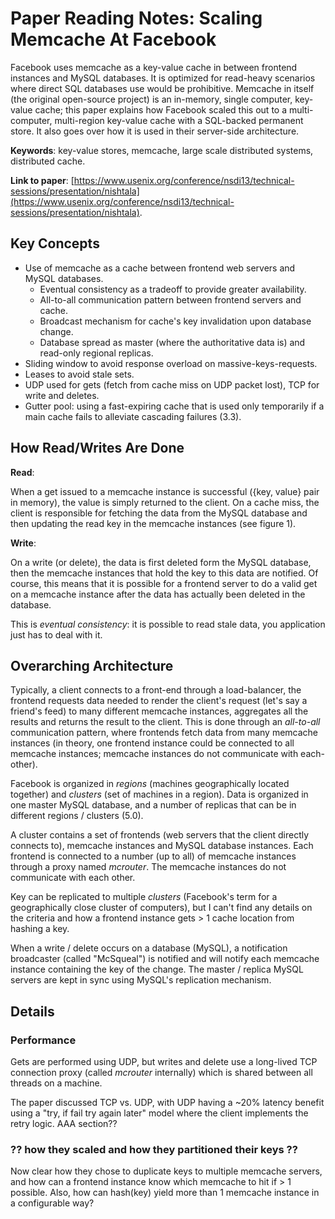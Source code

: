 
# Paper Reading Notes: Scaling Memcache At Facebook

Facebook uses memcache as a key-value cache in between frontend instances and MySQL databases. It is optimized for read-heavy scenarios where direct SQL databases use would be prohibitive. Memcache in itself (the original open-source project) is an in-memory, single computer, key-value cache; this paper explains how Facebook scaled this out to a multi-computer, multi-region key-value cache with a SQL-backed permanent store. It also goes over how it is used in their server-side architecture.

**Keywords**: key-value stores, memcache, large scale distributed systems, distributed cache.

**Link to paper**: [https://www.usenix.org/conference/nsdi13/technical-sessions/presentation/nishtala](https://www.usenix.org/conference/nsdi13/technical-sessions/presentation/nishtala).

## Key Concepts

- Use of memcache as a cache between frontend web servers and MySQL databases.
  - Eventual consistency as a tradeoff to provide greater availability.
  - All-to-all communication pattern between frontend servers and cache.
  - Broadcast mechanism for cache's key invalidation upon database change.
  - Database spread as master (where the authoritative data is) and read-only regional replicas.
- Sliding window to avoid response overload on massive-keys-requests.
- Leases to avoid stale sets.
- UDP used for gets (fetch from cache miss on UDP packet lost), TCP for write and deletes.
- Gutter pool: using a fast-expiring cache that is used only temporarily if a main cache fails to alleviate cascading failures (3.3).


## How Read/Writes Are Done

**Read**:

When a get issued to a memcache instance is successful ({key, value} pair in memory), the value is simply returned to the client. On a cache miss, the client is responsible for fetching the data from the MySQL database and then updating the read key in the memcache instances (see figure 1).

**Write**:

On a write (or delete), the data is first deleted form the MySQL database, then the memcache instances that hold the key to this data are notified. Of course, this means that it is possible for a frontend server to do a valid get on a memcache instance after the data has actually been deleted in the database.

This is _eventual consistency_: it is possible to read stale data, you application just has to deal with it.

## Overarching Architecture

Typically, a client connects to a front-end through a load-balancer, the frontend requests data needed to render the client's request (let's say a friend's feed) to many different memcache instances, aggregates all the results and returns the result to the client. This is done through an _all-to-all_ communication pattern, where frontends fetch data from many memcache instances (in theory, one frontend instance could be connected to all memcache instances; memcache instances do not communicate with each-other). 

Facebook is organized in _regions_ (machines geographically located together) and _clusters_ (set of machines in a region). Data is organized in one master MySQL database, and a number of replicas that can be in different regions / clusters (5.0).

A cluster contains a set of frontends (web servers that the client directly connects to), memcache instances and MySQL database instances. Each frontend is connected to a number (up to all) of memcache instances through a proxy named _mcrouter_. The memcache instances do not communicate with each other.

Key can be replicated to multiple _clusters_ (Facebook's term for a geographically close cluster of computers), but I can't find any details on the criteria and how a frontend instance gets > 1 cache location from hashing a key.

When a write / delete occurs on a database (MySQL), a notification broadcaster (called "McSqueal") is notified and will notify each memcache instance containing the key of the change. The master / replica MySQL servers are kept in sync using MySQL's replication mechanism.

## Details

### Performance

Gets are performed using UDP, but writes and delete use a long-lived TCP connection proxy (called _mcrouter_ internally) which is shared between all threads on a machine.

The paper discussed TCP vs. UDP, with UDP having a ~20% latency benefit using a "try, if fail try again later" model where the client implements the retry logic. AAA section??

### ?? how they scaled and how they partitioned their keys ??

Now clear how they chose to duplicate keys to multiple memcache servers, and how can a frontend instance know which memcache to hit if > 1 possible. Also, how can hash(key) yield more than 1 memcache instance in a configurable way?





